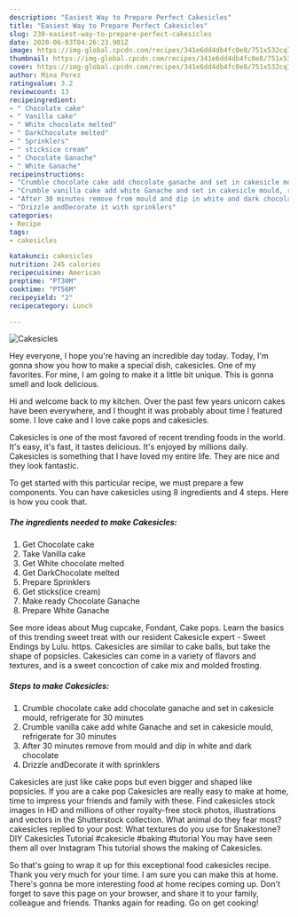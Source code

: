 ```yaml
---
description: "Easiest Way to Prepare Perfect Cakesicles"
title: "Easiest Way to Prepare Perfect Cakesicles"
slug: 230-easiest-way-to-prepare-perfect-cakesicles
date: 2020-06-03T04:26:23.901Z
image: https://img-global.cpcdn.com/recipes/341e6dd4db4fc0e8/751x532cq70/cakesicles-recipe-main-photo.jpg
thumbnail: https://img-global.cpcdn.com/recipes/341e6dd4db4fc0e8/751x532cq70/cakesicles-recipe-main-photo.jpg
cover: https://img-global.cpcdn.com/recipes/341e6dd4db4fc0e8/751x532cq70/cakesicles-recipe-main-photo.jpg
author: Mina Perez
ratingvalue: 3.2
reviewcount: 13
recipeingredient:
- " Chocolate cake"
- " Vanilla cake"
- " White chocolate melted"
- " DarkChocolate melted"
- " Sprinklers"
- " sticksice cream"
- " Chocolate Ganache"
- " White Ganache"
recipeinstructions:
- "Crumble chocolate cake add chocolate ganache and set in cakesicle mould, refrigerate for 30 minutes"
- "Crumble vanilla cake add white Ganache and set in cakesicle mould, refrigerate for 30 minutes"
- "After 30 minutes remove from mould and dip in white and dark chocolate"
- "Drizzle andDecorate it with sprinklers"
categories:
- Recipe
tags:
- cakesicles

katakunci: cakesicles 
nutrition: 245 calories
recipecuisine: American
preptime: "PT30M"
cooktime: "PT56M"
recipeyield: "2"
recipecategory: Lunch

---
```



![Cakesicles](https://img-global.cpcdn.com/recipes/341e6dd4db4fc0e8/751x532cq70/cakesicles-recipe-main-photo.jpg)

Hey everyone, I hope you're having an incredible day today. Today, I'm gonna show you how to make a special dish, cakesicles. One of my favorites. For mine, I am going to make it a little bit unique. This is gonna smell and look delicious.

Hi and welcome back to my kitchen. Over the past few years unicorn cakes have been everywhere, and I thought it was probably about time I featured some. I love cake and I love cake pops and cakesicles.

Cakesicles is one of the most favored of recent trending foods in the world. It's easy, it's fast, it tastes delicious. It's enjoyed by millions daily. Cakesicles is something that I have loved my entire life. They are nice and they look fantastic.


To get started with this particular recipe, we must prepare a few components. You can have cakesicles using 8 ingredients and 4 steps. Here is how you cook that.

<!--inarticleads1-->

##### The ingredients needed to make Cakesicles:

1. Get  Chocolate cake
1. Take  Vanilla cake
1. Get  White chocolate melted
1. Get  DarkChocolate melted
1. Prepare  Sprinklers
1. Get  sticks(ice cream)
1. Make ready  Chocolate Ganache
1. Prepare  White Ganache


See more ideas about Mug cupcake, Fondant, Cake pops. Learn the basics of this trending sweet treat with our resident Cakesicle expert - Sweet Endings by Lulu. https. Cakesicles are similar to cake balls, but take the shape of popsicles. Cakesicles can come in a variety of flavors and textures, and is a sweet concoction of cake mix and molded frosting. 

<!--inarticleads2-->

##### Steps to make Cakesicles:

1. Crumble chocolate cake add chocolate ganache and set in cakesicle mould, refrigerate for 30 minutes
1. Crumble vanilla cake add white Ganache and set in cakesicle mould, refrigerate for 30 minutes
1. After 30 minutes remove from mould and dip in white and dark chocolate
1. Drizzle andDecorate it with sprinklers


Cakesicles are just like cake pops but even bigger and shaped like popsicles. If you are a cake pop Cakesicles are really easy to make at home, time to impress your friends and family with these. Find cakesicles stock images in HD and millions of other royalty-free stock photos, illustrations and vectors in the Shutterstock collection. What animal do they fear most? cakesicles replied to your post: What textures do you use for Snakestone? DIY Cakesicles Tutorial #cakesicle #baking #tutorial You may have seen them all over Instagram This tutorial shows the making of Cakesicles. 

So that's going to wrap it up for this exceptional food cakesicles recipe. Thank you very much for your time. I am sure you can make this at home. There's gonna be more interesting food at home recipes coming up. Don't forget to save this page on your browser, and share it to your family, colleague and friends. Thanks again for reading. Go on get cooking!

